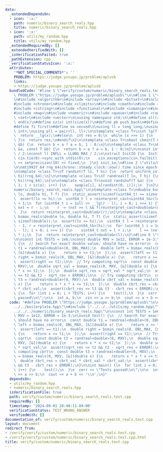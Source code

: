 ```yaml
---
data:
  _extendedDependsOn:
  - icon: ':x:'
    path: numeric/binary_search_reals.hpp
    title: numeric/binary_search_reals.hpp
  - icon: ':x:'
    path: utils/my_random.hpp
    title: utils/my_random.hpp
  _extendedRequiredBy: []
  _extendedVerifiedWith: []
  _isVerificationFailed: true
  _pathExtension: cpp
  _verificationStatusIcon: ':x:'
  attributes:
    '*NOT_SPECIAL_COMMENTS*': ''
    PROBLEM: https://judge.yosupo.jp/problem/aplusb
    links:
    - https://judge.yosupo.jp/problem/aplusb
  bundledCode: "#line 1 \"verify/custom/numeric/binary_search_reals.test.cpp\"\n#define\
    \ PROBLEM \"https://judge.yosupo.jp/problem/aplusb\"\n\n#line 1 \"verify/boilerplate.hpp\"\
    \n#include <algorithm>\n#include <array>\n#include <bitset>\n#include <cassert>\n\
    #include <chrono>\n#include <climits>\n#include <cmath>\n#include <cstdint>\n\
    #include <cstring>\n#include <functional>\n#include <iomanip>\n#include <iostream>\n\
    #include <map>\n#include <numeric>\n#include <queue>\n#include <random>\n#include\
    \ <set>\n#include <vector>\n\nusing namespace std;\n\n#define all(x) begin(x),\
    \ end(x)\n#define sz(x) int(size(x))\n#define pb push_back\n#define eb emplace_back\n\
    #define fi first\n#define se second\n\nusing ll = long long;\nusing pii = pair<int,\
    \ int>;\nusing pll = pair<ll, ll>;\n\ntemplate <class T>\nint lg(T x) {\n#if __has_builtin(__lg)\n\
    \  return __lg(x);\n#else\n  int res = 0;\n  while (x >>= 1) {\n    res++;\n \
    \ }\n  return res;\n#endif\n}\n\ntemplate <class T>\nbool ckmin(T &a, const T\
    \ &b) {\n  return b < a ? a = b, 1 : 0;\n}\n\ntemplate <class T>\nbool ckmax(T\
    \ &a, const T &b) {\n  return b > a ? a = b, 1 : 0;\n}\n\nconst int INF = INT_MAX\
    \ / 2;\nconst ll INFLL = LLONG_MAX / 2;\n\nstruct InitIO {\n  InitIO() {\n   \
    \ cin.tie(0)->sync_with_stdio(0);\n    cin.exceptions(cin.failbit);\n    cout\
    \ << setprecision(10) << fixed;\n  }\n} init_io;\n#line 2 \"utils/my_random.hpp\"\
    \n\nmt19937_64 rng_64(chrono::steady_clock::now().time_since_epoch().count());\n\
    \ntemplate <class T>\nT randint(T lo, T hi) {\n  return uniform_int_distribution<T>(lo,\
    \ hi)(rng_64);\n}\n\ntemplate <class T>\nT randreal(T lo, T hi) {\n  return uniform_real_distribution<T>(lo,\
    \ hi)(rng_64);\n}\n\ntemplate <class T>\nvoid randshuf(T &a) {\n  for (int i =\
    \ 1; i < sz(a); i++) {\n    swap(a[i], a[randint(0, i)]);\n  }\n}\n#line 2 \"\
    numeric/binary_search_reals.hpp\"\n\ntemplate <class T>\ndouble bsmin_reals(double\
    \ lo, double hi, T f) {\n  static_assert(sizeof(uint64_t) >= sizeof(double));\n\
    \  assert(lo <= hi);\n  uint64_t l = reinterpret_cast<uint64_t&>(lo), r = reinterpret_cast<uint64_t&>(hi)\
    \ + 1;\n  for (uint64_t i = 1ull << __lg(r - l); i > 0; i >>= 1) {\n    uint64_t\
    \ nxt = r - i;\n    r -= (nxt >= l && f(reinterpret_cast<double&>(nxt))) * i;\n\
    \  }\n  return reinterpret_cast<double&>(r);\n}\n\ntemplate <class T>\ndouble\
    \ bsmax_reals(double lo, double hi, T f) {\n  static_assert(sizeof(uint64_t) >=\
    \ sizeof(double));\n  assert(lo <= hi);\n  uint64_t l = reinterpret_cast<uint64_t&>(lo)\
    \ - 1, r = reinterpret_cast<uint64_t&>(hi);\n  for (uint64_t i = 1ull << __lg(r\
    \ - l); i > 0; i >>= 1) {\n    uint64_t nxt = l + i;\n    l += (nxt <= r && f(reinterpret_cast<double&>(nxt)))\
    \ * i;\n  }\n  return reinterpret_cast<double&>(l);\n}\n#line 6 \"verify/custom/numeric/binary_search_reals.test.cpp\"\
    \n\nconst int TESTS = 1e6;\nconst double MXV = 1e12, ERROR = 1e-3;\n\nvoid test()\
    \ {\n  // Search for exact double value, should have no error\n  const double\
    \ t1 = randreal<double>(0, DBL_MAX);\n  double left = bsmax_reals(0, DBL_MAX,\
    \ [&](double x) {\n    return x <= t1;\n  });\n  assert(left == t1);\n  double\
    \ right = bsmin_reals(0, DBL_MAX, [&](double x) {\n    return x >= t1;\n  });\n\
    \  assert(right == t1);\n\n  // Try computing sqrt\n  const double t2 = randreal<double>(0,\
    \ MXV);\n  double sqrt_val = bsmax_reals(0, MXV, [&](double x) {\n    return x\
    \ * x <= t2;\n  });\n  double sqrt_res = sqrt_val * sqrt_val;\n  assert(sqrt_res\
    \ <= t2 && t2 - sqrt_res < ERROR);\n\n  // Try computing cbrt\n  const double\
    \ t3 = randreal<double>(0, MXV);\n  double cbrt_val = bsmax_reals(0, MXV, [&](double\
    \ x) {\n    return x * x * x <= t3;\n  });\n  double cbrt_res = cbrt_val * cbrt_val\
    \ * cbrt_val;\n  assert(cbrt_res <= t3 && t3 - cbrt_res < ERROR);\n}\n\nint main()\
    \ {\n  for (int i = 0; i < TESTS; i++) {\n    test();\n  }\n  cerr << \"Tests\
    \ passed\\n\";\n\n  int a, b;\n  cin >> a >> b;\n  cout << a + b << '\\n';\n}\n"
  code: "#define PROBLEM \"https://judge.yosupo.jp/problem/aplusb\"\n\n#include \"\
    ../../boilerplate.hpp\"\n#include \"../../../utils/my_random.hpp\"\n#include \"\
    ../../../numeric/binary_search_reals.hpp\"\n\nconst int TESTS = 1e6;\nconst double\
    \ MXV = 1e12, ERROR = 1e-3;\n\nvoid test() {\n  // Search for exact double value,\
    \ should have no error\n  const double t1 = randreal<double>(0, DBL_MAX);\n  double\
    \ left = bsmax_reals(0, DBL_MAX, [&](double x) {\n    return x <= t1;\n  });\n\
    \  assert(left == t1);\n  double right = bsmin_reals(0, DBL_MAX, [&](double x)\
    \ {\n    return x >= t1;\n  });\n  assert(right == t1);\n\n  // Try computing\
    \ sqrt\n  const double t2 = randreal<double>(0, MXV);\n  double sqrt_val = bsmax_reals(0,\
    \ MXV, [&](double x) {\n    return x * x <= t2;\n  });\n  double sqrt_res = sqrt_val\
    \ * sqrt_val;\n  assert(sqrt_res <= t2 && t2 - sqrt_res < ERROR);\n\n  // Try\
    \ computing cbrt\n  const double t3 = randreal<double>(0, MXV);\n  double cbrt_val\
    \ = bsmax_reals(0, MXV, [&](double x) {\n    return x * x * x <= t3;\n  });\n\
    \  double cbrt_res = cbrt_val * cbrt_val * cbrt_val;\n  assert(cbrt_res <= t3\
    \ && t3 - cbrt_res < ERROR);\n}\n\nint main() {\n  for (int i = 0; i < TESTS;\
    \ i++) {\n    test();\n  }\n  cerr << \"Tests passed\\n\";\n\n  int a, b;\n  cin\
    \ >> a >> b;\n  cout << a + b << '\\n';\n}"
  dependsOn:
  - utils/my_random.hpp
  - numeric/binary_search_reals.hpp
  isVerificationFile: true
  path: verify/custom/numeric/binary_search_reals.test.cpp
  requiredBy: []
  timestamp: '2024-09-01 20:48:11-04:00'
  verificationStatus: TEST_WRONG_ANSWER
  verifiedWith: []
documentation_of: verify/custom/numeric/binary_search_reals.test.cpp
layout: document
redirect_from:
- /verify/verify/custom/numeric/binary_search_reals.test.cpp
- /verify/verify/custom/numeric/binary_search_reals.test.cpp.html
title: verify/custom/numeric/binary_search_reals.test.cpp
---
```

